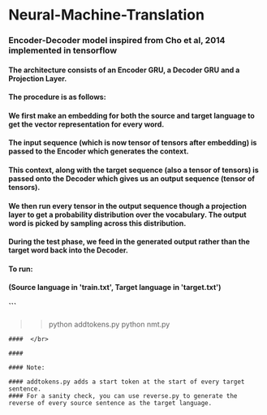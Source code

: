 # Neural-Machine-Translation

### Encoder-Decoder model inspired from Cho et al, 2014 implemented in tensorflow

#### The architecture consists of an Encoder GRU, a Decoder GRU and a Projection Layer.

#### The procedure is as follows:

#### We first make an embedding for both the source and target language to get the vector representation for every word. 

#### The input sequence (which is now tensor of tensors after embedding) is passed to the Encoder which generates the context.

#### This context, along with the target sequence (also a tensor of tensors) is passed onto the Decoder which gives us an output sequence (tensor of tensors).

#### We then run every tensor in the output sequence though a projection layer to get a probability distribution over the vocabulary. The output word is picked by sampling across this distribution.

#### During the test phase, we feed in the generated output rather than the target word back into the Decoder.

#### To run:

#### (Source language in 'train.txt', Target language in 'target.txt')
#### ```
>> python addtokens.py
>> python nmt.py
```
####  </br> 

####   

#### Note:

#### addtokens.py adds a start token at the start of every target sentence.
#### For a sanity check, you can use reverse.py to generate the reverse of every source sentence as the target language.

